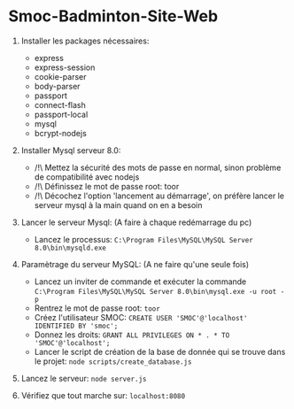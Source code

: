 # Smoc-Badminton-Site-Web

1. Installer les packages nécessaires:
	-	express
	-	express-session
	-	cookie-parser
	-	body-parser
	-	passport
	-	connect-flash
	-	passport-local
	-	mysql
	-	bcrypt-nodejs

2. Installer Mysql serveur 8.0:
	- /!\ Mettez la sécurité des mots de passe en normal, sinon problème de compatibilité avec nodejs
	- /!\ Définissez le mot de passe root: toor
	- /!\ Décochez l'option 'lancement au démarrage', on préfère lancer le serveur mysql à la main quand on en a besoin

3. Lancer le serveur Mysql: (A faire à chaque redémarrage du pc)
	-	Lancez le processus: `C:\Program Files\MySQL\MySQL Server 8.0\bin\mysqld.exe`

4. Paramètrage du serveur MySQL: (A ne faire qu'une seule fois)
	-	Lancez un inviter de commande et exécuter la commande `C:\Program Files\MySQL\MySQL Server 8.0\bin\mysql.exe -u root -p`
	-	Rentrez le mot de passe root: `toor`
	-	Créez l'utilisateur SMOC: `CREATE USER 'SMOC'@'localhost' IDENTIFIED BY 'smoc';`
	-	Donnez les droits: `GRANT ALL PRIVILEGES ON * . * TO 'SMOC'@'localhost';`
	-	Lancer le script de création de la base de donnée qui se trouve dans le projet: `node scripts/create_database.js`

5. Lancez le serveur: `node server.js`

6. Vérifiez que tout marche sur: `localhost:8080`
